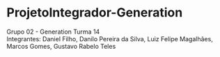 # ProjetoIntegrador-Generation

Grupo 02 - Generation Turma 14
<br/> Integrantes: Daniel Filho, Danilo Pereira da Silva, Luiz Felipe Magalhães, Marcos Gomes, Gustavo Rabelo Teles

